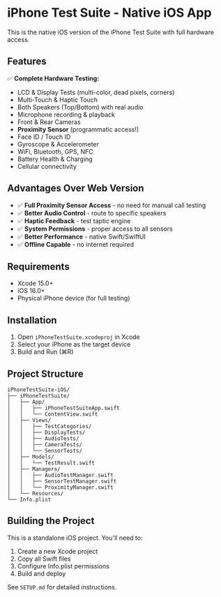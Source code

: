 # iPhone Test Suite - Native iOS App

This is the native iOS version of the iPhone Test Suite with full hardware access.

## Features

✅ **Complete Hardware Testing:**
- LCD & Display Tests (multi-color, dead pixels, corners)
- Multi-Touch & Haptic Touch
- Both Speakers (Top/Bottom) with real audio
- Microphone recording & playback
- Front & Rear Cameras
- **Proximity Sensor** (programmatic access!)
- Face ID / Touch ID
- Gyroscope & Accelerometer
- WiFi, Bluetooth, GPS, NFC
- Battery Health & Charging
- Cellular connectivity

## Advantages Over Web Version

- ✅ **Full Proximity Sensor Access** - no need for manual call testing
- ✅ **Better Audio Control** - route to specific speakers
- ✅ **Haptic Feedback** - test taptic engine
- ✅ **System Permissions** - proper access to all sensors
- ✅ **Better Performance** - native Swift/SwiftUI
- ✅ **Offline Capable** - no internet required

## Requirements

- Xcode 15.0+
- iOS 16.0+
- Physical iPhone device (for full testing)

## Installation

1. Open `iPhoneTestSuite.xcodeproj` in Xcode
2. Select your iPhone as the target device
3. Build and Run (⌘R)

## Project Structure

```
iPhoneTestSuite-iOS/
├── iPhoneTestSuite/
│   ├── App/
│   │   ├── iPhoneTestSuiteApp.swift
│   │   └── ContentView.swift
│   ├── Views/
│   │   ├── TestCategories/
│   │   ├── DisplayTests/
│   │   ├── AudioTests/
│   │   ├── CameraTests/
│   │   └── SensorTests/
│   ├── Models/
│   │   └── TestResult.swift
│   ├── Managers/
│   │   ├── AudioTestManager.swift
│   │   ├── SensorTestManager.swift
│   │   └── ProximityManager.swift
│   └── Resources/
└── Info.plist
```

## Building the Project

This is a standalone iOS project. You'll need to:
1. Create a new Xcode project
2. Copy all Swift files
3. Configure Info.plist permissions
4. Build and deploy

See `SETUP.md` for detailed instructions.
